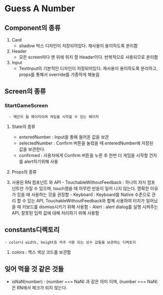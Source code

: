 # Guess A Number

## Component의 종류

1. Card
   - shadow 박스 디자인이 저장되어있다. 재사용이 용이하도록 분리함
2. Header
   - 모든 screen마다 맨 위에 위치 할 Header이다. 반복적으로 사용되므로 분리함
3. Input
   - TextInput의 기본적인 디자인이 저장되어있다. 재사용이 용이하도록 분리하고, props를 통해서 override를 가증하게 해놓음

## Screen의 종류

### StartGameScreen
      - 메인이 될 페이지이며 게임을 시작할 수 있는 페이지
    
   1. State의 종류
        - enteredNumber : Input을 통해 들어온 값을 보관
        - selectedNumber : Confirm 버튼을 눌렀을 때 enteredNumber에 저장된 값을 보관한다.
        - confirmed : 사용자에게 Confirm 버튼을 누른 후 한번 더 게임을 시작할 건지를 alert하기위해 사용
  
   2. Props의 종류
   3. 사용된 RN 컴포넌트 와 API
    - TouchableWithoutFeedback : 하나의 자식 컴포넌트만 가질 수 있으며, touch했을 때 아무런 반응이 일어 나지 않는다. 명확한 이유가 있을 때 사용하는 것을 권장함
    - Keyboard : Keyboard를 Native 수준으로 관리 할 수 있는 API, TouchableWithoutFeedback와 함꼐 사용하여 터치가 일어났을 때 키보드를 dismiss시키기 위해 사용함
    - Alert : alert dialog를 실행 시켜주는 API, 잘못된 입력 값에 대해 처리하기 위해 사용함

## constants디렉토리
    - color나 width, height등 자주 사용 되는 상수 값들을 보관하는 디렉토리
1. colors : 헥스 색상 코드를 보관함


## 잊어 먹을 것 같은 것들
- isNaN(number) : (number === NaN) 과 같은 의미 이며, (number === NaN)은 RN에서 체크가 되지 않는다. 